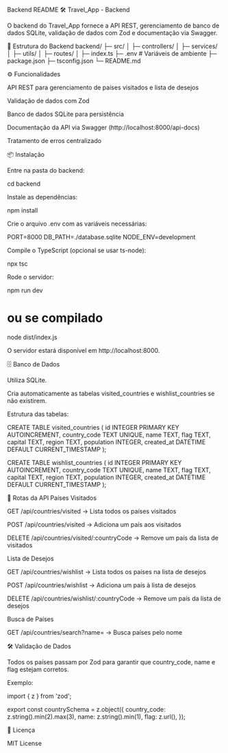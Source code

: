 Backend README
🛠️ Travel_App - Backend




O backend do Travel_App fornece a API REST, gerenciamento de banco de dados SQLite, validação de dados com Zod e documentação via Swagger.

📂 Estrutura do Backend
backend/
├─ src/
│  ├─ controllers/
│  ├─ services/
│  ├─ utils/
│  ├─ routes/
│  ├─ index.ts
├─ .env             # Variáveis de ambiente
├─ package.json
├─ tsconfig.json
└─ README.md

⚙️ Funcionalidades

API REST para gerenciamento de países visitados e lista de desejos

Validação de dados com Zod

Banco de dados SQLite para persistência

Documentação da API via Swagger (http://localhost:8000/api-docs)

Tratamento de erros centralizado

📦 Instalação

Entre na pasta do backend:

cd backend


Instale as dependências:

npm install


Crie o arquivo .env com as variáveis necessárias:

PORT=8000
DB_PATH=./database.sqlite
NODE_ENV=development


Compile o TypeScript (opcional se usar ts-node):

npx tsc


Rode o servidor:

npm run dev
# ou se compilado
node dist/index.js


O servidor estará disponível em http://localhost:8000.

🗄️ Banco de Dados

Utiliza SQLite.

Cria automaticamente as tabelas visited_countries e wishlist_countries se não existirem.

Estrutura das tabelas:

CREATE TABLE visited_countries (
  id INTEGER PRIMARY KEY AUTOINCREMENT,
  country_code TEXT UNIQUE,
  name TEXT,
  flag TEXT,
  capital TEXT,
  region TEXT,
  population INTEGER,
  created_at DATETIME DEFAULT CURRENT_TIMESTAMP
);

CREATE TABLE wishlist_countries (
  id INTEGER PRIMARY KEY AUTOINCREMENT,
  country_code TEXT UNIQUE,
  name TEXT,
  flag TEXT,
  capital TEXT,
  region TEXT,
  population INTEGER,
  created_at DATETIME DEFAULT CURRENT_TIMESTAMP
);

🔗 Rotas da API
Países Visitados

GET /api/countries/visited → Lista todos os países visitados

POST /api/countries/visited → Adiciona um país aos visitados

DELETE /api/countries/visited/:countryCode → Remove um país da lista de visitados

Lista de Desejos

GET /api/countries/wishlist → Lista todos os países na lista de desejos

POST /api/countries/wishlist → Adiciona um país à lista de desejos

DELETE /api/countries/wishlist/:countryCode → Remove um país da lista de desejos

Busca de Países

GET /api/countries/search?name=<nome> → Busca países pelo nome

🛠️ Validação de Dados

Todos os países passam por Zod para garantir que country_code, name e flag estejam corretos.

Exemplo:

import { z } from 'zod';

export const countrySchema = z.object({
  country_code: z.string().min(2).max(3),
  name: z.string().min(1),
  flag: z.url(),
});

📄 Licença

MIT License